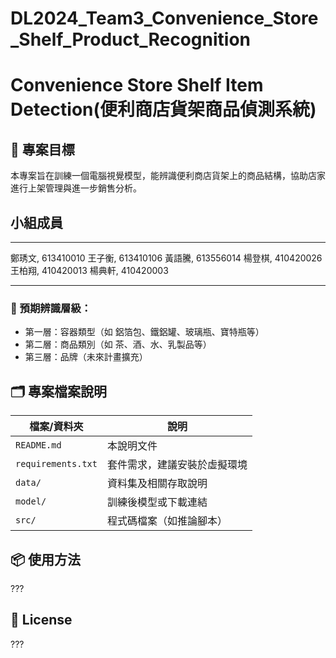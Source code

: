 # DL2024_Team3_Convenience_Store_Shelf_Product_Recognition
# Convenience Store Shelf Item Detection(便利商店貨架商品偵測系統)
## 📌 專案目標

本專案旨在訓練一個電腦視覺模型，能辨識便利商店貨架上的商品結構，協助店家進行上架管理與進一步銷售分析。

## 小組成員
***
鄭琇文, 613410010
王子衡, 613410106
黃語騰, 613556014
楊登棋, 410420026
王柏翔, 410420013
楊典軒, 410420003
***

### 🎯 預期辨識層級：
- 第一層：容器類型（如 鋁箔包、鐵鋁罐、玻璃瓶、寶特瓶等）
- 第二層：商品類別（如 茶、酒、水、乳製品等）
- 第三層：品牌（未來計畫擴充）

## 🗂️ 專案檔案說明

| 檔案/資料夾         | 說明 |
|---------------------|------|
| `README.md`         | 本說明文件 |
| `requirements.txt`  | 套件需求，建議安裝於虛擬環境 |
| `data/`             | 資料集及相關存取說明 |
| `model/`            | 訓練後模型或下載連結 |
| `src/`              | 程式碼檔案（如推論腳本） |

## 📦 使用方法
???

## 📄 License
???

